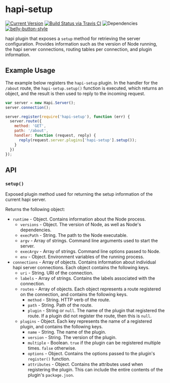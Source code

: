 # hapi-setup

[![Current Version](https://img.shields.io/npm/v/hapi-setup.svg)](https://www.npmjs.org/package/hapi-setup)
[![Build Status via Travis CI](https://travis-ci.org/continuationlabs/hapi-setup.svg?branch=master)](https://travis-ci.org/continuationlabs/hapi-setup)
![Dependencies](http://img.shields.io/david/continuationlabs/hapi-setup.svg)
[![belly-button-style](https://img.shields.io/badge/eslint-bellybutton-4B32C3.svg)](https://github.com/continuationlabs/belly-button)


hapi plugin that exposes a `setup` method for retrieving the server configuration. Provides information such as the version of Node running, the hapi server connections, routing tables per connection, and plugin information.

## Example Usage

The example below registers the `hapi-setup` plugin. In the handler for the `/about` route, the `hapi-setup.setup()` function is executed, which returns an object, and the result is then used to reply to the incoming request.

```js
var server = new Hapi.Server();
server.connection();

server.register(require('hapi-setup'), function (err) {
  server.route({
    method: 'GET',
    path: '/about',
    handler: function (request, reply) {
      reply(request.server.plugins['hapi-setup'].setup());
    }
  })
});

```

## API

### `setup()`

Exposed plugin method used for returning the setup information of the current hapi server.

Returns the following object:
- `runtime` - Object. Contains information about the Node process.
  - `versions` - Object. The version of Node, as well as Node's dependencies.
  - `execPath` - String. The path to the Node executable.
  - `argv` - Array of strings. Command line arguments used to start the server.
  - `execArgv` - Array of strings. Command line options passed to Node.
  - `env` - Object. Environment variables of the running process.
- `connections` - Array of objects. Contains information about individual hapi server connections. Each object contains the following keys.
  - `uri` - String. URI of the connection.
  - `labels` - Array of strings. Contains the labels associated with the connection.
  - `routes` - Array of objects. Each object represents a route registered on the connection, and contains the following keys.
    - `method` - String. HTTP verb of the route.
    - `path` - String. Path of the route.
    - `plugin` - String or `null`. The name of the plugin that registered the route. If a plugin did not register the route, then this is `null`.
  - `plugins` - Object. Each key represents the name of a registered plugin, and contains the following keys.
    - `name` - String. The name of the plugin.
    - `version` - String. The version of the plugin.
    - `multiple` - Boolean. `true` if the plugin can be registered multiple times. `false` otherwise.
    - `options` - Object. Contains the options passed to the plugin's `register()` function.
    - `attributes` - Object. Contains the attributes used when registering the plugin. This can include the entire contents of the plugin's `package.json`.
